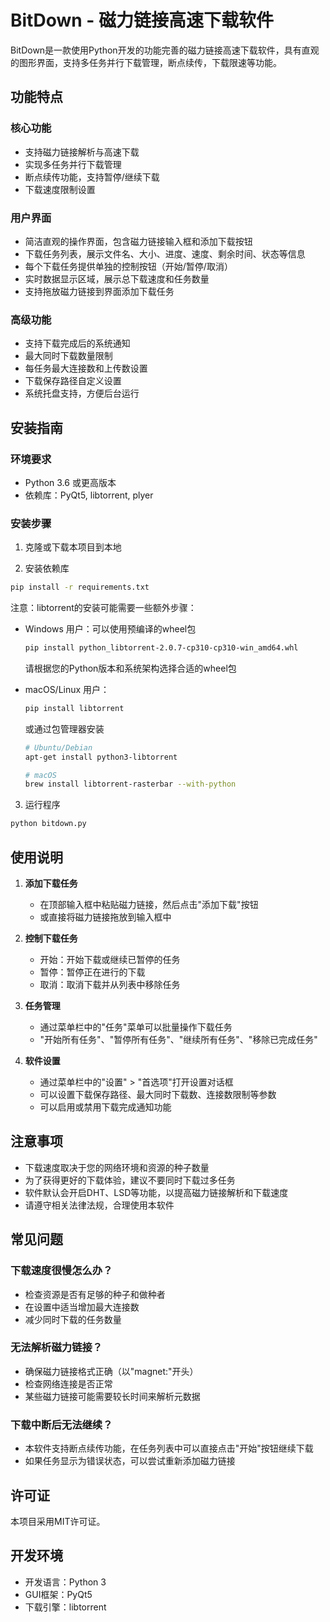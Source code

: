 # BitDown - 磁力链接高速下载软件

BitDown是一款使用Python开发的功能完善的磁力链接高速下载软件，具有直观的图形界面，支持多任务并行下载管理，断点续传，下载限速等功能。

## 功能特点

### 核心功能
- 支持磁力链接解析与高速下载
- 实现多任务并行下载管理
- 断点续传功能，支持暂停/继续下载
- 下载速度限制设置

### 用户界面
- 简洁直观的操作界面，包含磁力链接输入框和添加下载按钮
- 下载任务列表，展示文件名、大小、进度、速度、剩余时间、状态等信息
- 每个下载任务提供单独的控制按钮（开始/暂停/取消）
- 实时数据显示区域，展示总下载速度和任务数量
- 支持拖放磁力链接到界面添加下载任务

### 高级功能
- 支持下载完成后的系统通知
- 最大同时下载数量限制
- 每任务最大连接数和上传数设置
- 下载保存路径自定义设置
- 系统托盘支持，方便后台运行

## 安装指南

### 环境要求
- Python 3.6 或更高版本
- 依赖库：PyQt5, libtorrent, plyer

### 安装步骤

1. 克隆或下载本项目到本地

2. 安装依赖库

```bash
pip install -r requirements.txt
```

注意：libtorrent的安装可能需要一些额外步骤：

- Windows 用户：可以使用预编译的wheel包
  ```bash
  pip install python_libtorrent-2.0.7-cp310-cp310-win_amd64.whl
  ```
  请根据您的Python版本和系统架构选择合适的wheel包

- macOS/Linux 用户：
  ```bash
  pip install libtorrent
  ```
  或通过包管理器安装
  ```bash
  # Ubuntu/Debian
  apt-get install python3-libtorrent
  
  # macOS
  brew install libtorrent-rasterbar --with-python
  ```

3. 运行程序

```bash
python bitdown.py
```

## 使用说明

1. **添加下载任务**
   - 在顶部输入框中粘贴磁力链接，然后点击"添加下载"按钮
   - 或直接将磁力链接拖放到输入框中

2. **控制下载任务**
   - 开始：开始下载或继续已暂停的任务
   - 暂停：暂停正在进行的下载
   - 取消：取消下载并从列表中移除任务

3. **任务管理**
   - 通过菜单栏中的"任务"菜单可以批量操作下载任务
   - "开始所有任务"、"暂停所有任务"、"继续所有任务"、"移除已完成任务"

4. **软件设置**
   - 通过菜单栏中的"设置" > "首选项"打开设置对话框
   - 可以设置下载保存路径、最大同时下载数、连接数限制等参数
   - 可以启用或禁用下载完成通知功能

## 注意事项

- 下载速度取决于您的网络环境和资源的种子数量
- 为了获得更好的下载体验，建议不要同时下载过多任务
- 软件默认会开启DHT、LSD等功能，以提高磁力链接解析和下载速度
- 请遵守相关法律法规，合理使用本软件

## 常见问题

### 下载速度很慢怎么办？
- 检查资源是否有足够的种子和做种者
- 在设置中适当增加最大连接数
- 减少同时下载的任务数量

### 无法解析磁力链接？
- 确保磁力链接格式正确（以"magnet:"开头）
- 检查网络连接是否正常
- 某些磁力链接可能需要较长时间来解析元数据

### 下载中断后无法继续？
- 本软件支持断点续传功能，在任务列表中可以直接点击"开始"按钮继续下载
- 如果任务显示为错误状态，可以尝试重新添加磁力链接

## 许可证

本项目采用MIT许可证。

## 开发环境

- 开发语言：Python 3
- GUI框架：PyQt5
- 下载引擎：libtorrent
